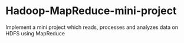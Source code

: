 # Hadoop-MapReduce-mini-project
Implement a mini project which reads, processes and analyzes data on HDFS using MapReduce
